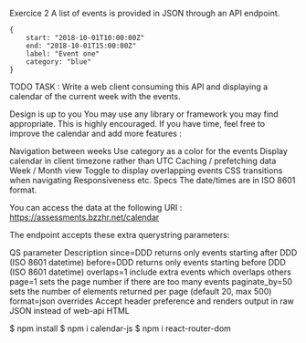 
Exercice 2 
A list of events is provided in JSON through an API endpoint.

    {
        start: "2018-10-01T10:00:00Z"
        end: "2018-10-01T15:00:00Z"
        label: "Event one"
        category: "blue"
    }
TODO
TASK : Write a web client consuming this API and displaying a calendar of the current week with the events.

Design is up to you
You may use any library or framework you may find appropriate. This is highly encouraged.
If you have time, feel free to improve the calendar and add more features :

Navigation between weeks
Use category as a color for the events
Display calendar in client timezone rather than UTC
Caching / prefetching data
Week / Month view
Toggle to display overlapping events
CSS transitions when navigating
Responsiveness
etc.
Specs
The date/times are in ISO 8601 format.

You can access the data at the following URI : https://assessments.bzzhr.net/calendar

The endpoint accepts these extra querystring parameters:

QS parameter	Description
since=DDD	returns only events starting after DDD (ISO 8601 datetime)
before=DDD	returns only events starting before DDD (ISO 8601 datetime)
overlaps=1	include extra events which overlaps others
page=1	sets the page number if there are too many events
paginate_by=50	sets the number of elements returned per page (default 20, max 500)
format=json	overrides Accept header preference and renders output in raw JSON instead of web-api HTML

$ npm install
$ npm i calendar-js
$ npm i react-router-dom